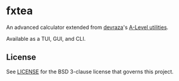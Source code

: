 # fxtea
An advanced calculator extended from [devraza](https://git.devraza.giize.com/devraza)'s
[A-Level utilities](https://git.devraza.giize.com/devraza/omniputation).

Available as a TUI, GUI, and CLI.

## License
See [LICENSE](./LICENSE) for the BSD 3-clause license that governs this project.
